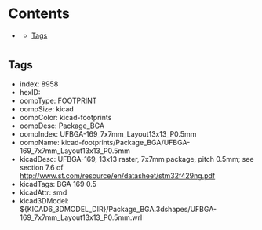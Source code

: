 



Contents
========

* [](#)
	* [Tags](#tags)

# 

## Tags

- index: 8958
- hexID: 
- oompType: FOOTPRINT
- oompSize: kicad
- oompColor: kicad-footprints
- oompDesc: Package_BGA
- oompIndex: UFBGA-169_7x7mm_Layout13x13_P0.5mm
- oompName: kicad-footprints/Package_BGA/UFBGA-169_7x7mm_Layout13x13_P0.5mm
- kicadDesc: UFBGA-169, 13x13 raster, 7x7mm package, pitch 0.5mm; see section 7.6 of http://www.st.com/resource/en/datasheet/stm32f429ng.pdf
- kicadTags: BGA 169 0.5
- kicadAttr: smd
- kicad3DModel: ${KICAD6_3DMODEL_DIR}/Package_BGA.3dshapes/UFBGA-169_7x7mm_Layout13x13_P0.5mm.wrl
